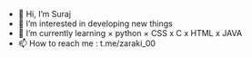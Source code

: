 - 👋 Hi, I’m Suraj
- 👀 I’m interested in developing new things 
- 🌱 I’m currently learning 
     × python
     × CSS
     x C
     x HTML
     x JAVA
- 📫 How to reach me : t.me/zaraki_00

